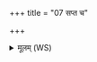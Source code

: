 +++
title = "07 सप्त च"

+++
<details><summary>मूलम् (WS)</summary>

सप्त च मे सप्ततिश्चापवक्तार ओषधे ।  
ऋतजात ऋतावरि मधु त्वा मधुला करत् ॥ ७ ॥
</details>